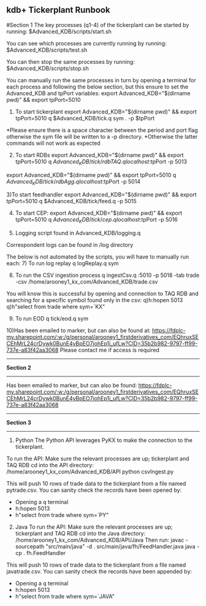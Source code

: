 ## kdb+ Tickerplant Runbook 

#Section 1
The key processes (q1-4) of the tickerplant can be started by running:
$Advanced_KDB/scripts/start.sh

You can see which processes are currently running by running:
$Advanced_KDB/scripts/test.sh

You can then stop the same processes by running:
$Advanced_KDB/scripts/stop.sh


You can manually run the same processes in turn by opening a terminal for each process and following the below section, but this ensure to set the Advanced_KDB and tpPort variables: 
export Advanced_KDB="$(dirname pwd)" && export tpPort=5010

1) To start tickerplant
export Advanced_KDB="$(dirname pwd)" && export tpPort=5010
q $Advanced_KDB/tick.q sym . -p $tpPort

*Please ensure there is a space character between the period and port flag otherwise the sym file will be written to a -p directory.
*Otherwise the latter commands will not work as expected 

2) To start RDBs
export Advanced_KDB="$(dirname pwd)" && export tpPort=5010
q $Advanced_KDB/tick/rdbTAQ.q localhost:$tpPort -p 5013

export Advanced_KDB="$(dirname pwd)" && export tpPort=5010
q $Advanced_KDB/tick/rdbAgg.q localhost:$tpPort -p 5014

3)To start feedhandler 
export Advanced_KDB="$(dirname pwd)" && export tpPort=5010
q $Advanced_KDB/tick/feed.q -p 5015

4) To start CEP:
export Advanced_KDB="$(dirname pwd)" && export tpPort=5010
q $Advanced_KDB/tick/cep.q localhost:$tpPort -p 5016

5) Logging script found in 
Advanced_KDB/logging.q

Correspondent logs can be found in /log directory

The below is not automated by the scripts, you will have to manually run each:
7) To run log replay 
q logReplay.q sym<date>

8) To run the CSV ingestion process
q ingestCsv.q :5010 -p 5018 -tab trade -csv /home/arooney1_kx_com/Advanced_KDB/trade.csv

You will know this is successful by opening and connection to TAQ RDB and searching for a specific symbol found only in the csv:
q)h:hopen 5013
q)h"select from trade where sym=`KX"

9) To run EOD 
q tick/eod.q sym<date>

10)Has been emailed to marker, but can also be found at: 
https://fdplc-my.sharepoint.com/:w:/g/personal/arooney1_firstderivatives_com/EQhruxSECEhMrL24crDywk0BunE4yBpEO7iohEp1i_ufLw?CID=35b2b982-9797-ff99-737e-a83f42aa3068
Please contact me if access is required

_________________________________________
****************Section 2****************
_________________________________________
Has been emailed to marker, but can also be found:
https://fdplc-my.sharepoint.com/:w:/g/personal/arooney1_firstderivatives_com/EQhruxSECEhMrL24crDywk0BunE4yBpEO7iohEp1i_ufLw?CID=35b2b982-9797-ff99-737e-a83f42aa3068

_________________________________________
****************Section 3****************
_________________________________________

1) Python
The Python API leverages PyKX to make the connection to the tickerplant. 

To run the API:
Make sure the relevant processes are up; tickerplant and TAQ RDB
cd into the API directory: /home/arooney1_kx_com/Advanced_KDB/API
python csvIngest.py

This will push 10 rows of trade data to the tickerplant from a file named pytrade.csv.
You can sanity check the records have been opened by:
- Opening a q terminal
- h:hopen 5013
- h"select from trade where sym=`PY"
2) Java
To run the API:
Make sure the relevant processes are up; tickerplant and TAQ RDB
cd into the Java directory: /home/arooney1_kx_com/Advanced_KDB/API/Java
Then run:
javac -sourcepath "src/main/java" -d . src/main/java/fh/FeedHandler.java
java -cp . fh.FeedHandler

This will push 10 rows of trade data to the tickerplant from a file named javatrade.csv.
You can sanity check the records have been appended by:
- Opening a q terminal
- h:hopen 5013
- h"select from trade where sym=`JAVA" 
